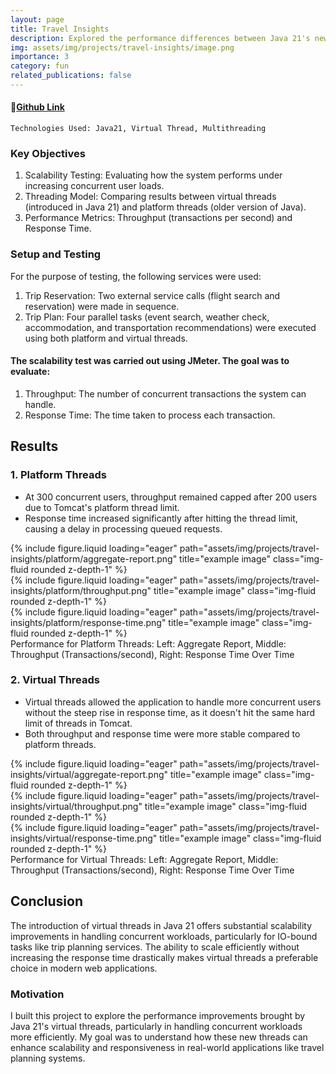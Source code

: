 ```yaml
---
layout: page
title: Travel Insights
description: Explored the performance differences between Java 21's new virtual threads and the traditional platform threads in a travel planning application. The system handles services such as trip reservations, event planning, accommodation recommendations, and local recommendations.
img: assets/img/projects/travel-insights/image.png
importance: 3
category: fun
related_publications: false
---
```


#### 🔗[Github Link](https://github.com/deepjyotk/travel-insight)

    Technologies Used: Java21, Virtual Thread, Multithreading

### Key Objectives

1. Scalability Testing: Evaluating how the system performs under increasing concurrent user loads.
2. Threading Model: Comparing results between virtual threads (introduced in Java 21) and platform threads (older version of Java).
3. Performance Metrics: Throughput (transactions per second) and Response Time.

### Setup and Testing

For the purpose of testing, the following services were used:

1. Trip Reservation: Two external service calls (flight search and reservation) were made in sequence.
2. Trip Plan: Four parallel tasks (event search, weather check, accommodation, and transportation recommendations) were executed using both platform and virtual threads.

#### The scalability test was carried out using JMeter. The goal was to evaluate:

1. Throughput: The number of concurrent transactions the system can handle.
2. Response Time: The time taken to process each transaction.

## Results

### 1. Platform Threads

- At 300 concurrent users, throughput remained capped after 200 users due to Tomcat's platform thread limit.
- Response time increased significantly after hitting the thread limit, causing a delay in processing queued requests.

<div class="row">
    <div class="col-sm mt-3 mt-md-0">
        {% include figure.liquid loading="eager" path="assets/img/projects/travel-insights/platform/aggregate-report.png" title="example image" class="img-fluid rounded z-depth-1" %}
    </div>
    <div class="col-sm mt-3 mt-md-0">
        {% include figure.liquid loading="eager" path="assets/img/projects/travel-insights/platform/throughput.png" title="example image" class="img-fluid rounded z-depth-1" %}
    </div>
    <div class="col-sm mt-3 mt-md-0">
        {% include figure.liquid loading="eager" path="assets/img/projects/travel-insights/platform/response-time.png" title="example image" class="img-fluid rounded z-depth-1" %}
    </div>
</div>
<div class="caption">
   Performance for Platform Threads: 
   Left: Aggregate Report, Middle: Throughput (Transactions/second), Right: Response Time Over Time
</div>

### 2. Virtual Threads

- Virtual threads allowed the application to handle more concurrent users without the steep rise in response time, as it doesn't hit the same hard limit of threads in Tomcat.
- Both throughput and response time were more stable compared to platform threads.

<div class="row">
    <div class="col-sm mt-3 mt-md-0">
        {% include figure.liquid loading="eager" path="assets/img/projects/travel-insights/virtual/aggregate-report.png" title="example image" class="img-fluid rounded z-depth-1" %}
    </div>
    <div class="col-sm mt-3 mt-md-0">
        {% include figure.liquid loading="eager" path="assets/img/projects/travel-insights/virtual/throughput.png" title="example image" class="img-fluid rounded z-depth-1" %}
    </div>
    <div class="col-sm mt-3 mt-md-0">
        {% include figure.liquid loading="eager" path="assets/img/projects/travel-insights/virtual/response-time.png" title="example image" class="img-fluid rounded z-depth-1" %}
    </div>
</div>
<div class="caption">
   Performance for Virtual Threads: 
   Left: Aggregate Report, Middle: Throughput (Transactions/second), Right: Response Time Over Time</div>

## Conclusion

The introduction of virtual threads in Java 21 offers substantial scalability improvements in handling concurrent workloads, particularly for IO-bound tasks like trip planning services. The ability to scale efficiently without increasing the response time drastically makes virtual threads a preferable choice in modern web applications.

### Motivation

I built this project to explore the performance improvements brought by Java 21's virtual threads, particularly in handling concurrent workloads more efficiently. My goal was to understand how these new threads can enhance scalability and responsiveness in real-world applications like travel planning systems.
